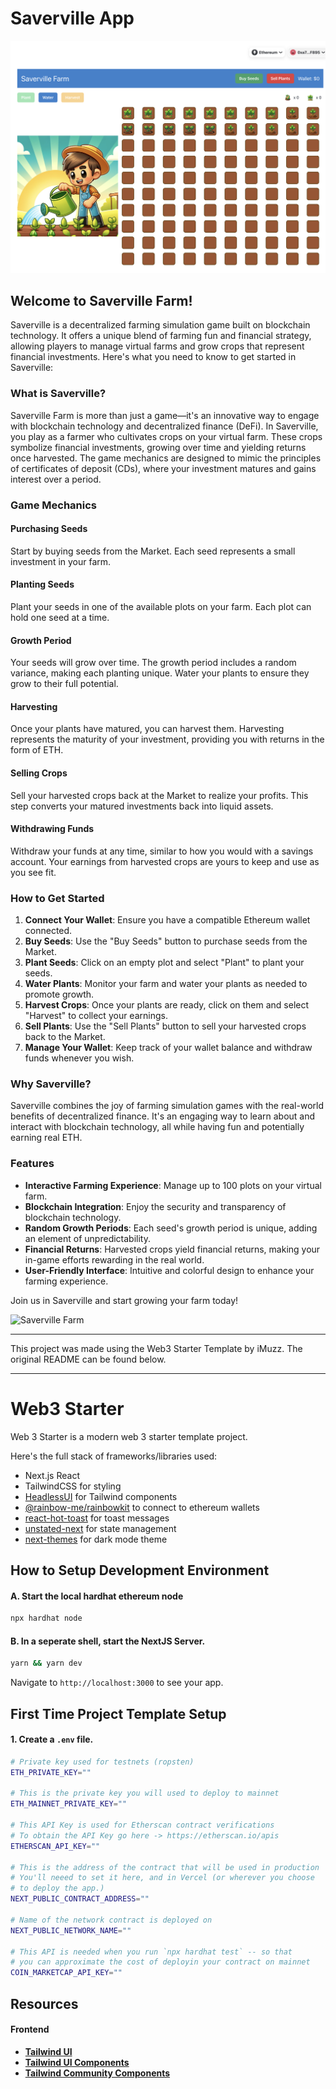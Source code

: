 # Saverville App
![Saverville UI](./public/saverville.png)

## Welcome to Saverville Farm!

Saverville is a decentralized farming simulation game built on blockchain technology. It offers a unique blend of farming fun and financial strategy, allowing players to manage virtual farms and grow crops that represent financial investments. Here's what you need to know to get started in Saverville:

### What is Saverville?

Saverville Farm is more than just a game—it's an innovative way to engage with blockchain technology and decentralized finance (DeFi). In Saverville, you play as a farmer who cultivates crops on your virtual farm. These crops symbolize financial investments, growing over time and yielding returns once harvested. The game mechanics are designed to mimic the principles of certificates of deposit (CDs), where your investment matures and gains interest over a period.

### Game Mechanics

#### Purchasing Seeds
Start by buying seeds from the Market. Each seed represents a small investment in your farm.

#### Planting Seeds
Plant your seeds in one of the available plots on your farm. Each plot can hold one seed at a time.

#### Growth Period
Your seeds will grow over time. The growth period includes a random variance, making each planting unique. Water your plants to ensure they grow to their full potential.

#### Harvesting
Once your plants have matured, you can harvest them. Harvesting represents the maturity of your investment, providing you with returns in the form of ETH.

#### Selling Crops
Sell your harvested crops back at the Market to realize your profits. This step converts your matured investments back into liquid assets.

#### Withdrawing Funds
Withdraw your funds at any time, similar to how you would with a savings account. Your earnings from harvested crops are yours to keep and use as you see fit.

### How to Get Started

1. **Connect Your Wallet**: Ensure you have a compatible Ethereum wallet connected.
2. **Buy Seeds**: Use the "Buy Seeds" button to purchase seeds from the Market.
3. **Plant Seeds**: Click on an empty plot and select "Plant" to plant your seeds.
4. **Water Plants**: Monitor your farm and water your plants as needed to promote growth.
5. **Harvest Crops**: Once your plants are ready, click on them and select "Harvest" to collect your earnings.
6. **Sell Plants**: Use the "Sell Plants" button to sell your harvested crops back to the Market.
7. **Manage Your Wallet**: Keep track of your wallet balance and withdraw funds whenever you wish.

### Why Saverville?

Saverville combines the joy of farming simulation games with the real-world benefits of decentralized finance. It's an engaging way to learn about and interact with blockchain technology, all while having fun and potentially earning real ETH.

### Features

- **Interactive Farming Experience**: Manage up to 100 plots on your virtual farm.
- **Blockchain Integration**: Enjoy the security and transparency of blockchain technology.
- **Random Growth Periods**: Each seed's growth period is unique, adding an element of unpredictability.
- **Financial Returns**: Harvested crops yield financial returns, making your in-game efforts rewarding in the real world.
- **User-Friendly Interface**: Intuitive and colorful design to enhance your farming experience.

Join us in Saverville and start growing your farm today!

![Saverville Farm](path_to_your_image/saverville.png)



---

This project was made using the Web3 Starter Template by iMuzz. The original README can be found below.

---

# Web3 Starter

Web 3 Starter is a modern web 3 starter template project.

Here's the full stack of frameworks/libraries used:

- Next.js React
- TailwindCSS for styling
- [HeadlessUI](https://headlessui.dev/) for Tailwind components
- [@rainbow-me/rainbowkit](https://github.com/rainbow-me/rainbowkit) to connect to ethereum wallets
- [react-hot-toast](https://react-hot-toast.com/) for toast messages
- [unstated-next](https://github.com/jamiebuilds/unstated-next) for state management
- [next-themes](https://www.npmjs.com/package/next-themes) for dark mode theme

## How to Setup Development Environment

#### A. Start the local hardhat ethereum node

```bash
npx hardhat node
```

#### B. In a seperate shell, start the NextJS Server.

```bash
yarn && yarn dev
```

Navigate to `http://localhost:3000` to see your app.

## First Time Project Template Setup

#### 1. Create a `.env` file.

```bash
# Private key used for testnets (ropsten)
ETH_PRIVATE_KEY=""

# This is the private key you will used to deploy to mainnet
ETH_MAINNET_PRIVATE_KEY=""

# This API Key is used for Etherscan contract verifications
# To obtain the API Key go here -> https://etherscan.io/apis
ETHERSCAN_API_KEY=""

# This is the address of the contract that will be used in production
# You'll neeed to set it here, and in Vercel (or wherever you choose
# to deploy the app.)
NEXT_PUBLIC_CONTRACT_ADDRESS=""

# Name of the network contract is deployed on
NEXT_PUBLIC_NETWORK_NAME=""

# This API is needed when you run `npx hardhat test` -- so that
# you can approximate the cost of deployin your contract on mainnet
COIN_MARKETCAP_API_KEY=""
```

## Resources

#### Frontend

- **[Tailwind UI](https://tailwindcss.com/docs)**
- **[Tailwind UI Components](https://tailwindui.com/)**
- **[Tailwind Community Components](https://tailwindcomponents.com/)**
